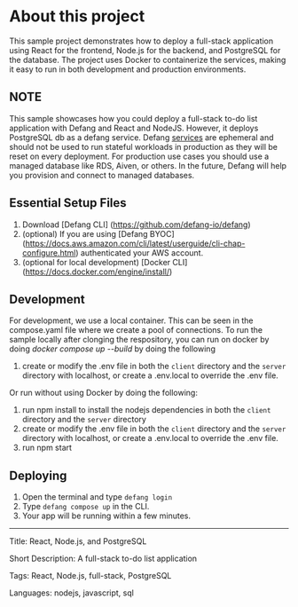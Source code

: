 # About this project
This sample project demonstrates how to deploy a full-stack application using React for the frontend, Node.js for the backend, and PostgreSQL for the database. The project uses Docker to containerize the services, making it easy to run in both development and production environments.

## NOTE

This sample showcases how you could deploy a full-stack to-do list application with Defang and React and NodeJS. However, it deploys PostgreSQL db as a defang service. Defang [services](https://12factor.net/processes) are ephemeral and should not be used to run stateful workloads in production as they will be reset on every deployment. For production use cases you should use a managed database like RDS, Aiven, or others. In the future, Defang will help you provision and connect to managed databases.

## Essential Setup Files

1. Download [Defang CLI] (https://github.com/defang-io/defang)
2. (optional) If you are using [Defang BYOC] (https://docs.aws.amazon.com/cli/latest/userguide/cli-chap-configure.html) authenticated your AWS account.
3. (optional for local development) [Docker CLI] (https://docs.docker.com/engine/install/)

## Development

For development, we use a local container. This can be seen in the compose.yaml file where we create a pool of connections. To run the sample locally after clonging the respository, you can run on docker by doing _docker compose up --build_ by doing the following
1. create or modify the .env file in both the `client` directory and the `server` directory with localhost, or create a .env.local to override the .env file.

Or run without using Docker by doing the following:
1. run npm install to install the nodejs dependencies in both the `client` directory and the `server` directory
2. create or modify the .env file in both the `client` directory and the `server` directory with localhost, or create a .env.local to override the .env file.
3. run npm start

## Deploying

1. Open the terminal and type `defang login`
2. Type `defang compose up` in the CLI.
3. Your app will be running within a few minutes.

---

Title: React, Node.js, and PostgreSQL

Short Description: A full-stack to-do list application

Tags: React, Node.js, full-stack, PostgreSQL

Languages: nodejs, javascript, sql
